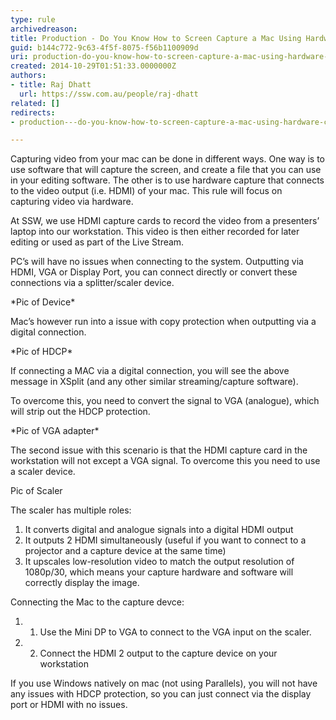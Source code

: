 ```yaml
---
type: rule
archivedreason: 
title: Production - Do You Know How to Screen Capture a Mac Using Hardware Capture?
guid: b144c772-9c63-4f5f-8075-f56b1100909d
uri: production-do-you-know-how-to-screen-capture-a-mac-using-hardware-capture
created: 2014-10-29T01:51:33.0000000Z
authors:
- title: Raj Dhatt
  url: https://ssw.com.au/people/raj-dhatt
related: []
redirects:
- production---do-you-know-how-to-screen-capture-a-mac-using-hardware-capture

---
```


Capturing video from your mac can be done in different ways. One way is to use software that will capture the screen, and create a file that you can use in your editing software. The other is to use hardware capture that connects to the video output (i.e. HDMI) of your mac. This rule will focus on capturing video via hardware. 
<!--endintro-->

At SSW, we use HDMI capture cards to record the video from a presenters’ laptop into our workstation. This video is then either recorded for later editing or used as part of the Live Stream.

PC’s will have no issues when connecting to the system. Outputting via HDMI, VGA or Display Port, you can connect directly or convert these connections via a splitter/scaler device.



\*Pic of Device\*



Mac’s however run into a issue with copy protection when outputting via a digital connection.



\*Pic of HDCP\*



If connecting a MAC via a digital connection, you will see the above message in XSplit (and any other similar streaming/capture software).

To overcome this, you need to convert the signal to VGA (analogue), which will strip out the HDCP protection.



\*Pic of VGA adapter\*



The second issue with this scenario is that the HDMI capture card in the workstation will not except a VGA signal. To overcome this you need to use a scaler device.



Pic of Scaler





The scaler has multiple roles:

1. It converts digital and analogue signals into a digital HDMI output
2. It outputs 2 HDMI simultaneously (useful if you want to connect to a projector and a capture device at the same time)
3. It upscales low-resolution video to match the output resolution of 1080p/30, which means your capture hardware and software will correctly display the image.


Connecting the Mac to the capture devce:



1. 1. Use the Mini DP to VGA to connect to the VGA input on the scaler.
2. 2. Connect the HDMI 2 output to the capture device on your workstation




If you use Windows natively on mac (not using Parallels), you will not have any issues with HDCP protection, so you can just connect via the display port or HDMI with no issues.
